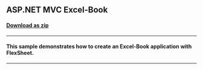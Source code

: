 ## ASP.NET MVC Excel-Book
#### [Download as zip](https://downgit.github.io/#/home?url=https://github.com/GrapeCity/ComponentOne-ASPNET-MVC-Samples/tree/master/HowTo/FlexSheet/ExcelBook)
____
#### This sample demonstrates how to create an Excel-Book application with FlexSheet.
____

